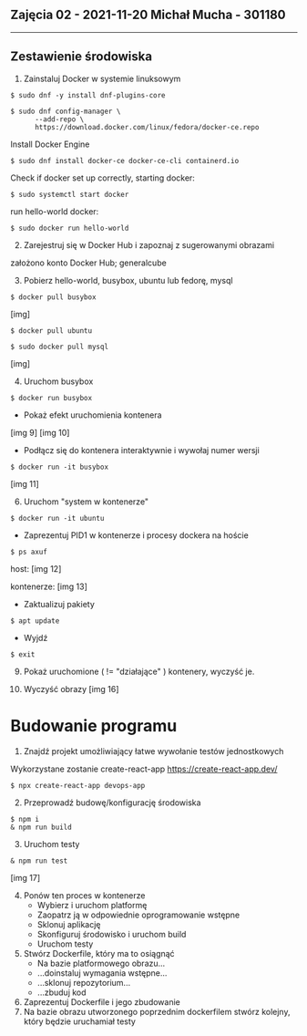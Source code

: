 ## Zajęcia 02 - 2021-11-20 Michał Mucha - 301180
---

## Zestawienie środowiska
1. Zainstaluj Docker w systemie linuksowym
```shell
$ sudo dnf -y install dnf-plugins-core

$ sudo dnf config-manager \
      --add-repo \
      https://download.docker.com/linux/fedora/docker-ce.repo
```

Install Docker Engine
```shell
$ sudo dnf install docker-ce docker-ce-cli containerd.io
```

Check if docker set up correctly, starting docker:
```shell
$ sudo systemctl start docker
```

run hello-world docker:
```shell
$ sudo docker run hello-world
```

2. Zarejestruj się w Docker Hub i zapoznaj z sugerowanymi obrazami

założono konto Docker Hub; generalcube

3. Pobierz hello-world, busybox, ubuntu lub fedorę, mysql

```shell
$ docker pull busybox
```

[img]

```shell
$ docker pull ubuntu
```

```shell
$ sudo docker pull mysql
```
[img]


4. Uruchom busybox

```shell
$ docker run busybox
```

 - Pokaż efekt uruchomienia kontenera

[img 9]
[img 10]

 - Podłącz się do kontenera interaktywnie i wywołaj numer wersji

```shell
$ docker run -it busybox
```

[img 11]

6. Uruchom "system w kontenerze"

```shell
$ docker run -it ubuntu
```
 - Zaprezentuj PID1 w kontenerze i procesy dockera na hoście

```shell
$ ps axuf
```

host:
[img 12]

kontenerze:
[img 13]

 - Zaktualizuj pakiety

```shell
$ apt update
```

 - Wyjdź

```shell
$ exit
```

9. Pokaż uruchomione ( != "działające" ) kontenery, wyczyść je.

10. Wyczyść obrazy
    [img 16]

# Budowanie programu
1. Znajdź projekt umożliwiający łatwe wywołanie testów jednostkowych

Wykorzystane zostanie create-react-app
https://create-react-app.dev/
```shell
$ npx create-react-app devops-app
```

2. Przeprowadź budowę/konfigurację środowiska

```shell
$ npm i
& npm run build
```

3. Uruchom testy
```shell
& npm run test
```
[img 17]

4. Ponów ten proces w kontenerze
    - Wybierz i uruchom platformę
    - Zaopatrz ją w odpowiednie oprogramowanie wstępne
    - Sklonuj aplikację
    - Skonfiguruj środowisko i uruchom build
    - Uruchom testy
5. Stwórz Dockerfile, który ma to osiągnąć
    - Na bazie platformowego obrazu...
    - ...doinstaluj wymagania wstępne...
    - ...sklonuj repozytorium...
    - ...zbuduj kod
6. Zaprezentuj Dockerfile i jego zbudowanie
7. Na bazie obrazu utworzonego poprzednim dockerfilem stwórz kolejny, który będzie uruchamiał testy
